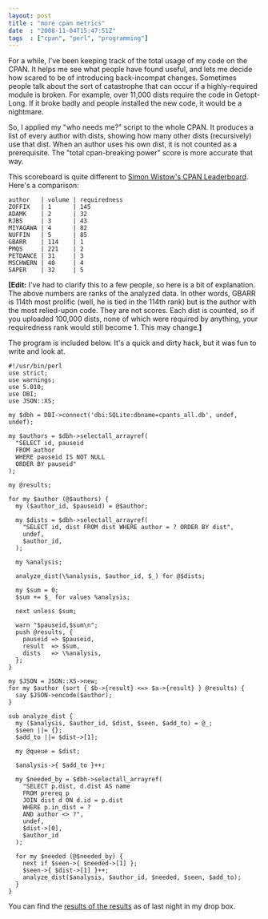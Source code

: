 ```yaml
---
layout: post
title : "more cpan metrics"
date  : "2008-11-04T15:47:51Z"
tags  : ["cpan", "perl", "programming"]
---
```

For a while, I've been keeping track of the total usage of my code on the CPAN.
It helps me see what people have found useful, and lets me decide how scared to
be of introducing back-incompat changes.  Sometimes people talk about the sort
of catastrophe that can occur if a highly-required module is broken.  For
example, over 11,000 dists require the code in Getopt-Long.  If it broke badly
and people installed the new code, it would be a nightmare.

So, I applied my "who needs me?" script to the whole CPAN.  It produces a list
of every author with dists, showing how many other dists (recursively) use
that dist.  When an author uses his own dist, it is not counted as a
prerequisite.  The "total cpan-breaking power" score is more accurate that way.

This scoreboard is quite different to [Simon Wistow's CPAN
Leaderboard](http://www.thegestalt.org/simon/perl/wholecpan.html).  Here's a
comparison:

    author   | volume | requiredness
    ZOFFIX   | 1      | 145
    ADAMK    | 2      | 32
    RJBS     | 3      | 43
    MIYAGAWA | 4      | 82
    NUFFIN   | 5      | 85
    GBARR    | 114    | 1
    PMQS     | 221    | 2
    PETDANCE | 31     | 3
    MSCHWERN | 40     | 4
    SAPER    | 32     | 5

**[Edit:** I've had to clarify this to a few people, so here is a bit of explanation. The above numbers are ranks of the analyzed data. In other words, GBARR is 114th most prolific (well, he is tied in the 114th rank) but is the author with the most relied-upon code. They are not scores. Each dist is counted, so if you uploaded 100,000 dists, none of which were required by anything, your requiredness rank would still become 1. This may change.**]**

The program is included below.  It's a quick and dirty hack, but it was fun to
write and look at.

    #!/usr/bin/perl
    use strict;
    use warnings;
    use 5.010;
    use DBI;
    use JSON::XS;

    my $dbh = DBI->connect('dbi:SQLite:dbname=cpants_all.db', undef, undef);

    my $authors = $dbh->selectall_arrayref(
      "SELECT id, pauseid
      FROM author
      WHERE pauseid IS NOT NULL
      ORDER BY pauseid"
    );

    my @results;

    for my $author (@$authors) {
      my ($author_id, $pauseid) = @$author;

      my $dists = $dbh->selectall_arrayref(
        "SELECT id, dist FROM dist WHERE author = ? ORDER BY dist",
        undef,
        $author_id,
      );

      my %analysis;

      analyze_dist(\%analysis, $author_id, $_) for @$dists;

      my $sum = 0;
      $sum += $_ for values %analysis;

      next unless $sum;

      warn "$pauseid,$sum\n";
      push @results, {
        pauseid => $pauseid,
        result  => $sum,
        dists   => \%analysis,
      };
    }

    my $JSON = JSON::XS->new;
    for my $author (sort { $b->{result} <=> $a->{result} } @results) {
      say $JSON->encode($author);
    }

    sub analyze_dist {
      my ($analysis, $author_id, $dist, $seen, $add_to) = @_;
      $seen ||= {};
      $add_to ||= $dist->[1];

      my @queue = $dist;

      $analysis->{ $add_to }++;

      my $needed_by = $dbh->selectall_arrayref(
        "SELECT p.dist, d.dist AS name
        FROM prereq p
        JOIN dist d ON d.id = p.dist
        WHERE p.in_dist = ?
        AND author <> ?",
        undef,
        $dist->[0],
        $author_id
      );

      for my $needed (@$needed_by) {
        next if $seen->{ $needed->[1] };
        $seen->{ $dist->[1] }++;
        analyze_dist($analysis, $author_id, $needed, $seen, $add_to);
      }
    }

You can find the [results of the
results](http://dl.getdropbox.com/u/88746/cpan-prereqs.json.txt) as of last night in my drop box.


